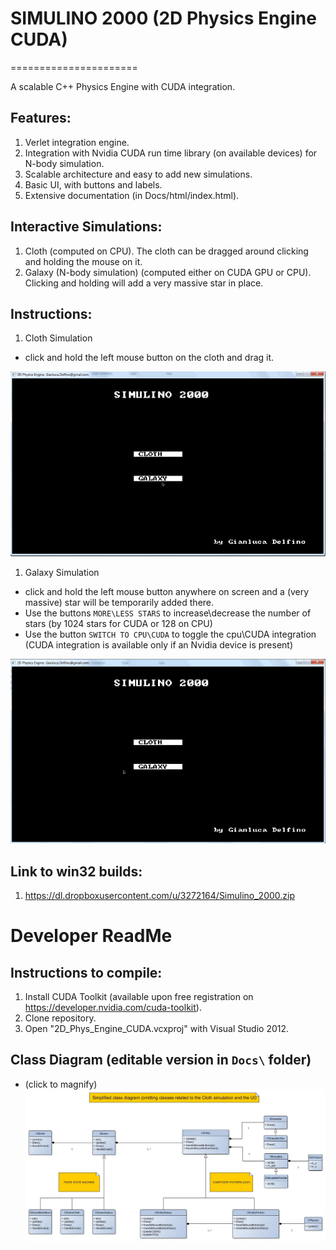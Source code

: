 # SIMULINO 2000 (2D Physics Engine CUDA)
======================

A scalable C++ Physics Engine with CUDA integration.

## Features:
1. Verlet integration engine.
1. Integration with Nvidia CUDA run time library (on available devices) for N-body simulation.
1. Scalable architecture and easy to add new simulations.
1. Basic UI, with buttons and labels.
1. Extensive documentation (in Docs/html/index.html).

## Interactive Simulations:
1. Cloth (computed on CPU). The cloth can be dragged around clicking and holding the mouse on it.
1. Galaxy (N-body simulation) (computed either on CUDA GPU or CPU). Clicking and holding will add a very massive star in place.


## Instructions:
1. Cloth Simulation
  - click and hold the left mouse button on the cloth and drag it.

  ![cloth_simulation](/Docs/Simulino_2000_cloth.gif?raw=true)

1. Galaxy Simulation
  - click and hold the left mouse button anywhere on screen and a (very massive) star will be temporarily added there.
  - Use the buttons `MORE\LESS STARS` to increase\decrease the number of stars (by 1024 stars for CUDA or 128 on CPU)
  - Use the button `SWITCH TO CPU\CUDA` to toggle the cpu\CUDA integration 
    (CUDA integration is available only if an Nvidia device is present)

  ![cloth_simulation](/Docs/Simulino_2000_galaxy.gif?raw=true)

## Link to win32 builds:
1. https://dl.dropboxusercontent.com/u/3272164/Simulino_2000.zip


# Developer ReadMe

## Instructions to compile:
1. Install CUDA Toolkit (available upon free registration on https://developer.nvidia.com/cuda-toolkit).
1. Clone repository.
1. Open "2D_Phys_Engine_CUDA.vcxproj" with Visual Studio 2012.

## Class Diagram (editable version in `Docs\` folder)
- (click to magnify)
![Class Diagram](/Docs/class_diagram.jpg?raw=true)


